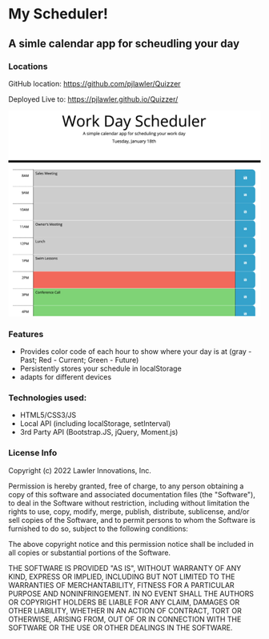 # My Scheduler!
## A simle calendar app for scheudling your day

### Locations

GitHub location:    https://github.com/pjlawler/Quizzer

Deployed Live to:    https://pjlawler.github.io/Quizzer/

![imgage](./assets/imgs/my-scheduler.png)

### Features
- Provides color code of each hour to show where your day is at (gray - Past; Red - Current; Green - Future)
- Persistently stores your schedule in localStorage
- adapts for different devices

### Technologies used:
- HTML5/CSS3/JS
- Local API (including localStorage, setInterval)
- 3rd Party API (Bootstrap.JS, jQuery, Moment.js)


 ### License Info
Copyright (c) 2022 Lawler Innovations, Inc.

Permission is hereby granted, free of charge, to any person obtaining a copy of this software and associated documentation files (the "Software"), to deal in the Software without restriction, including without limitation the rights to use, copy, modify, merge, publish, distribute, sublicense, and/or sell copies of the Software, and to permit persons to whom the Software is furnished to do so, subject to the following conditions:

The above copyright notice and this permission notice shall be included in all copies or substantial portions of the Software.

THE SOFTWARE IS PROVIDED "AS IS", WITHOUT WARRANTY OF ANY KIND, EXPRESS OR IMPLIED, INCLUDING BUT NOT LIMITED TO THE WARRANTIES OF MERCHANTABILITY, FITNESS FOR A PARTICULAR PURPOSE AND NONINFRINGEMENT. IN NO EVENT SHALL THE AUTHORS OR COPYRIGHT HOLDERS BE LIABLE FOR ANY CLAIM, DAMAGES OR OTHER LIABILITY, WHETHER IN AN ACTION OF CONTRACT, TORT OR OTHERWISE, ARISING FROM, OUT OF OR IN CONNECTION WITH THE SOFTWARE OR THE USE OR OTHER DEALINGS IN THE SOFTWARE.